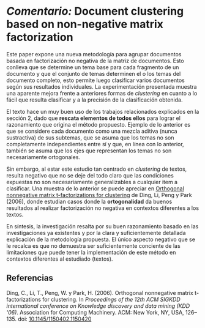 # _Comentario:_ Document clustering based on non-negative matrix factorization

Este paper expone una nueva metodología para agrupar documentos basada en factorización no negativa de la matriz de documentos. Esto conlleva que se determine un tema base para cada fragmento de un documento y que el conjunto de temas determinen el o los temas del documento completo, esto permite luego clasificar varios documentos según sus resultados individuales. La experimentación presentada muestra una aparente mejora frente a anteriores formas de _clustering_ en cuanto a lo fácil que resulta clasificar y a la precisión de la clasificación obtenida.

El texto hace un muy buen uso de los trabajos relacionados explicados en la sección 2, dado que **rescata elementos de todos ellos** para lograr el razonamiento que origina el método propuesto. Ejemplo de lo anterior es que se considere cada documento como una mezcla aditiva (nunca sustractiva) de sus subtemas, que se asuma que los temas no son completamente independientes entre sí y que, en línea con lo anterior, también se asuma que los ejes que representan los temas no son necesariamente ortogonales.

Sin embargo, al estar este estudio tan centrado en _clustering_ de textos, resulta negativo que no se deje del todo claro que las condiciones expuestas no son necesariamente generalizables a cualquier item a clasificar. Una muestra de lo anterior se puede apreciar en [Orthogonal nonnegative matrix t-factorizations for clustering](https://dl.acm.org/doi/abs/10.1145/1150402.1150420) de Ding, Li, Peng y Park (2006), donde estudian casos donde la **ortogonalidad**  da buenos resultados al realizar factorización no negativa en contextos diferentes a los textos.

En síntesis, la investigación resalta por su buen razonamiento basado en las investigaciones ya existentes y por la clara y suficientemente detallada explicación de la metodología propuesta. El único aspecto negativo que se le recalca es que no demuestra ser suficientemente conciente de las limitaciones que puede tener la implementación de este método en contextos diferentes al estudiado (textos).

## Referencias

Ding, C., Li, T., Peng, W. y Park, H. (2006). Orthogonal nonnegative matrix t-factorizations for clustering. In _Proceedings of the 12th ACM SIGKDD international conference on Knowledge discovery and data mining (KDD '06)_. Association for Computing Machinery. ACM: New York, NY, USA, 126–135. doi: [10.1145/1150402.1150420](https://doi.org/10.1145/1150402.1150420)

